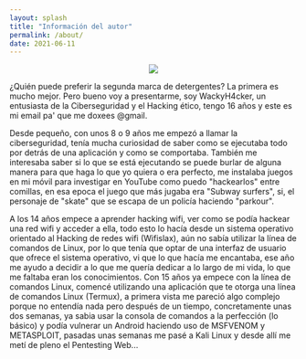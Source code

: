 ```yaml
---
layout: splash
title: "Información del autor"
permalink: /about/
date: 2021-06-11
---
```


<p align="center">
<img src="https://user-images.githubusercontent.com/69093629/121718391-8e139600-cae2-11eb-812a-da87ebb67c41.png">
</p>

¿Quién puede preferir la segunda marca de detergentes? La primera es mucho mejor. Pero bueno voy a presentarme, soy WackyH4cker, un entusiasta de la Ciberseguridad y el Hacking ético, tengo 16 años y este es mi email pa' que me doxees @gmail.

Desde pequeño, con unos 8 o 9 años me empezó a llamar la ciberseguridad, tenía mucha curiosidad de saber como se ejecutaba todo por detrás de una aplicación y como se comportaba. También me interesaba saber si lo que se está ejecutando se puede burlar de alguna manera para que haga lo que yo quiera o era perfecto, me instalaba juegos en mi móvil para investigar en YouTube como puedo "hackearlos" entre comillas, en esa epoca el juego que más jugaba era "Subway surfers", si, el personaje de "skate" que se escapa de un policía haciendo "parkour".

A los 14 años empece a aprender hacking wifi, ver como se podía hackear una red wifi y acceder a ella, todo esto lo hacía desde un sistema operativo orientado al Hacking de redes wifi (Wifislax), aún no sabía utilizar la línea de comandos de Linux, por lo que tenía que optar de una interfaz de usuario que ofrece el sistema operativo, vi que lo que hacía me encantaba, ese año me ayudo a decidir a lo que me quería dedicar a lo largo de mi vida, lo que me faltaba eran los conocimientos. Con 15 años ya empece con la línea de comandos Linux, comencé utilizando una aplicación que te otorga una línea de comandos Linux (Termux), a primera vista me pareció algo complejo porque no entendía nada pero después de un tiempo, concretamente unas dos semanas, ya sabia usar la consola de comandos a la perfección (lo básico) y podía vulnerar un Android haciendo uso de MSFVENOM y METASPLOIT, pasadas unas semanas me pasé a Kali Linux y desde allí me metí de pleno el Pentesting Web...
